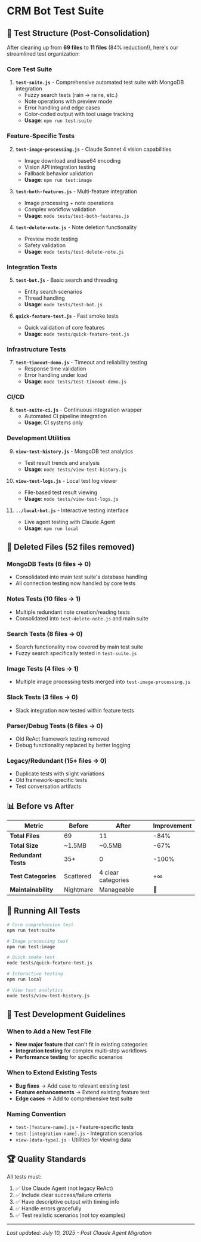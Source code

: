 # CRM Bot Test Suite

## 🧪 Test Structure (Post-Consolidation)

After cleaning up from **69 files** to **11 files** (84% reduction!), here's our streamlined test organization:

### **Core Test Suite**
1. **`test-suite.js`** - Comprehensive automated test suite with MongoDB integration
   - Fuzzy search tests (rain → raine, etc.)
   - Note operations with preview mode
   - Error handling and edge cases
   - Color-coded output with tool usage tracking
   - **Usage**: `npm run test:suite`

### **Feature-Specific Tests**
2. **`test-image-processing.js`** - Claude Sonnet 4 vision capabilities
   - Image download and base64 encoding
   - Vision API integration testing
   - Fallback behavior validation
   - **Usage**: `npm run test:image`

3. **`test-both-features.js`** - Multi-feature integration
   - Image processing + note operations
   - Complex workflow validation
   - **Usage**: `node tests/test-both-features.js`

4. **`test-delete-note.js`** - Note deletion functionality
   - Preview mode testing
   - Safety validation
   - **Usage**: `node tests/test-delete-note.js`

### **Integration Tests**
5. **`test-bot.js`** - Basic search and threading
   - Entity search scenarios
   - Thread handling
   - **Usage**: `node tests/test-bot.js`

6. **`quick-feature-test.js`** - Fast smoke tests
   - Quick validation of core features
   - **Usage**: `node tests/quick-feature-test.js`

### **Infrastructure Tests**
7. **`test-timeout-demo.js`** - Timeout and reliability testing
   - Response time validation
   - Error handling under load
   - **Usage**: `node tests/test-timeout-demo.js`

### **CI/CD**
8. **`test-suite-ci.js`** - Continuous integration wrapper
   - Automated CI pipeline integration
   - **Usage**: CI systems only

### **Development Utilities**
9. **`view-test-history.js`** - MongoDB test analytics
   - Test result trends and analysis
   - **Usage**: `node tests/view-test-history.js`

10. **`view-test-logs.js`** - Local test log viewer
    - File-based test result viewing
    - **Usage**: `node tests/view-test-logs.js`

11. **`../local-bot.js`** - Interactive testing interface
    - Live agent testing with Claude Agent
    - **Usage**: `npm run local`

## 🚨 Deleted Files (52 files removed)

### MongoDB Tests (6 files → 0)
- Consolidated into main test suite's database handling
- All connection testing now handled by core tests

### Notes Tests (10 files → 1) 
- Multiple redundant note creation/reading tests
- Consolidated into `test-delete-note.js` and main suite

### Search Tests (8 files → 0)
- Search functionality now covered by main test suite
- Fuzzy search specifically tested in `test-suite.js`

### Image Tests (4 files → 1)
- Multiple image processing tests merged into `test-image-processing.js`

### Slack Tests (3 files → 0)  
- Slack integration now tested within feature tests

### Parser/Debug Tests (6 files → 0)
- Old ReAct framework testing removed
- Debug functionality replaced by better logging

### Legacy/Redundant (15+ files → 0)
- Duplicate tests with slight variations
- Old framework-specific tests
- Test conversation artifacts

## 📊 Before vs After

| Metric | Before | After | Improvement |
|--------|--------|-------|-------------|
| **Total Files** | 69 | 11 | -84% |
| **Total Size** | ~1.5MB | ~0.5MB | -67% |
| **Redundant Tests** | 35+ | 0 | -100% |
| **Test Categories** | Scattered | 4 clear categories | +∞ |
| **Maintainability** | Nightmare | Manageable | 🎉 |

## 🎯 Running All Tests

```bash
# Core comprehensive test
npm run test:suite

# Image processing test  
npm run test:image

# Quick smoke test
node tests/quick-feature-test.js

# Interactive testing
npm run local

# View test analytics
node tests/view-test-history.js
```

## 🔧 Test Development Guidelines

### When to Add a New Test File
- **New major feature** that can't fit in existing categories
- **Integration testing** for complex multi-step workflows  
- **Performance testing** for specific scenarios

### When to Extend Existing Tests
- **Bug fixes** → Add case to relevant existing test
- **Feature enhancements** → Extend existing feature test
- **Edge cases** → Add to comprehensive test suite

### Naming Convention
- `test-[feature-name].js` - Feature-specific tests
- `test-[integration-name].js` - Integration scenarios
- `view-[data-type].js` - Utilities for viewing data

## 🏆 Quality Standards

All tests must:
1. ✅ Use Claude Agent (not legacy ReAct)
2. ✅ Include clear success/failure criteria
3. ✅ Have descriptive output with timing info
4. ✅ Handle errors gracefully
5. ✅ Test realistic scenarios (not toy examples)

---

*Last updated: July 10, 2025 - Post Claude Agent Migration*